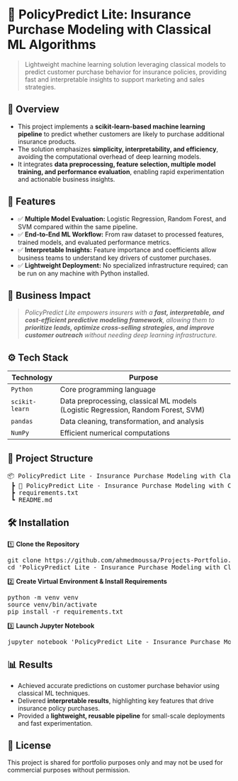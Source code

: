 # 📌 PolicyPredict Lite: Insurance Purchase Modeling with Classical ML Algorithms
> Lightweight machine learning solution leveraging classical models to predict customer purchase behavior for insurance policies, providing fast and interpretable insights to support marketing and sales strategies.


## 📖 Overview
- This project implements a **scikit-learn-based machine learning pipeline** to predict whether customers are likely to purchase additional insurance products.
- The solution emphasizes **simplicity, interpretability, and efficiency**, avoiding the computational overhead of deep learning models.
- It integrates **data preprocessing, feature selection, multiple model training, and performance evaluation**, enabling rapid experimentation and actionable business insights.


## 🚀 Features
- ✅ **Multiple Model Evaluation:** Logistic Regression, Random Forest, and SVM compared within the same pipeline.
- ✅ **End-to-End ML Workflow:** From raw dataset to processed features, trained models, and evaluated performance metrics.
- ✅ **Interpretable Insights:** Feature importance and coefficients allow business teams to understand key drivers of customer purchases.
- ✅ **Lightweight Deployment:** No specialized infrastructure required; can be run on any machine with Python installed.


## 🏢 Business Impact
   > *PolicyPredict Lite empowers insurers with a **fast, interpretable, and cost-efficient predictive modeling framework**, allowing them to **prioritize leads, optimize cross-selling strategies, and improve customer outreach** without needing deep learning infrastructure.*


## ⚙️ Tech Stack
| Technology     | Purpose                                                                           |
| -------------- | --------------------------------------------------------------------------------- |
| `Python`       | Core programming language                                                         |
| `scikit-learn` | Data preprocessing, classical ML models (Logistic Regression, Random Forest, SVM) |
| `pandas`       | Data cleaning, transformation, and analysis                                       |
| `NumPy`        | Efficient numerical computations                                                  |


## 📂 Project Structure
<pre>
📦 PolicyPredict Lite - Insurance Purchase Modeling with Classical ML Algorithms
 ┣ 📜 PolicyPredict Lite - Insurance Purchase Modeling with Classical ML Algorithms.ipynb    # Main notebook (data preprocessing, model training, evaluation)
 ┣ requirements.txt
 ┗ README.md
</pre>


## 🛠️ Installation
1️⃣ **Clone the Repository**
<pre>
git clone https://github.com/ahmedmoussa/Projects-Portfolio.git
cd 'PolicyPredict Lite - Insurance Purchase Modeling with Classical ML Algorithms'
</pre>

2️⃣ **Create Virtual Environment & Install Requirements**
<pre>
python -m venv venv
source venv/bin/activate
pip install -r requirements.txt
</pre>

3️⃣ **Launch Jupyter Notebook**
<pre>
jupyter notebook 'PolicyPredict Lite - Insurance Purchase Modeling with Classical ML Algorithms.ipynb'
</pre>


## 📊 Results
- Achieved accurate predictions on customer purchase behavior using classical ML techniques.
- Delivered **interpretable results**, highlighting key features that drive insurance policy purchases.
- Provided a **lightweight, reusable pipeline** for small-scale deployments and fast experimentation.


## 📝 License
This project is shared for portfolio purposes only and may not be used for commercial purposes without permission.